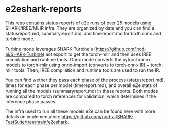 # e2eshark-reports

This repo contains status reports of e2e runs of over 25 models using SHARK/IREE/MLIR infra.
They are organized by date and you can find a statusreport.md, summaryreport.md, and timereport.md
for both onnx and turbine mode.

Turbine mode leverages SHARK-Turbine's (https://github.com/nod-ai/SHARK-Turbine) aot export to get the torch-mlir and then uses IREE compilation and runtime tools.
Onnx mode converts the pytorch/onnx models to torch-mlir using onnx-import (converts to torch-onnx IR) + torch-mlir tools. Then, IREE compilation and runtime tools are used to run the IR.

You can find wether they pass each phase of the process (statusreport.md), times for each phase per model (timereport.md), and overall e2e stats of running all the models (summaryreport.md) in these reports.
Both modes are compared to torch references for validation, which determines if the inference phase passes.

The infra used to run all these models e2e can be found here with more details on implementation: https://github.com/nod-ai/SHARK-TestSuite/tree/main/e2eshark.
